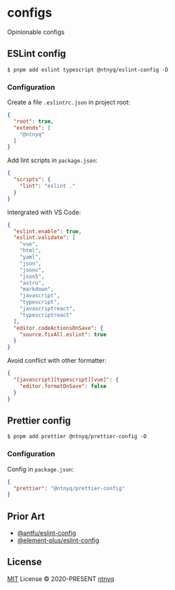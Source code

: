 # configs

Opinionable configs

## ESLint config

```shell
$ pnpm add eslint typescript @ntnyq/eslint-config -D
```

### Configuration

Create a file `.eslintrc.json` in project root:

```json
{
  "root": true,
  "extends": [
    "@ntnyq"
  ]
}
```

Add lint scripts in `package.json`:

```json
{
  "scripts": {
    "lint": "eslint ."
  }
}
```

Intergrated with VS Code:

```json
{
  "eslint.enable": true,
  "eslint.validate": [
    "vue",
    "html",
    "yaml",
    "json",
    "jsonc",
    "json5",
    "astro",
    "markdown",
    "javascript",
    "typescript",
    "javascriptreact",
    "typescriptreact"
  ],
  "editor.codeActionsOnSave": {
    "source.fixAll.eslint": true
  }
}
```

Avoid conflict with other formatter:

```json
{
  "[javascript][typescript][vue]": {
    "editor.formatOnSave": false
  }
}
```

## Prettier config

```shell
$ pnpm add prettier @ntnyq/prettier-config -D
```

### Configuration

Config in `package.json`:

```json
{
  "prettier": "@ntnyq/prettier-config"
}
```

## Prior Art

- [@antfu/eslint-config](https://github.com/antfu/eslint-config)
- [@element-plus/eslint-config](https://github.com/element-plus/element-plus/tree/dev/internal/eslint-config)

## License

[MIT](./LICENSE) License © 2020-PRESENT [ntnyq](https://github.com/ntnyq)
